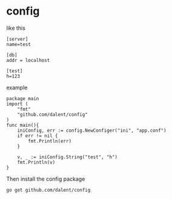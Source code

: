 # config
like this 
```
[server]
name=test

[db]
addr = localhost

[test]
h=123
```
example
```
package main
import (
	"fmt"
	"github.com/dalent/config"
)
func main(){
    iniConfig, err := config.NewConfiger("ini", "app.conf")
    if err != nil {
        fmt.Println(err)
    }   

    v, _ := iniConfig.String("test", "h")
    fmt.Println(v)
}
```
Then install the config package
```
go get github.com/dalent/config
```
